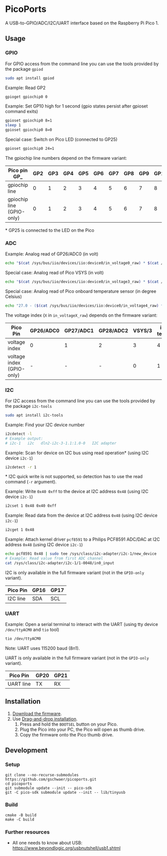 # PicoPorts

A USB-to-GPIO/ADC/I2C/UART interface based on the Raspberry Pi Pico 1.

## Usage

### GPIO

For GPIO access from the command line you can use the tools provided by the package `gpiod`

```bash
sudo apt install gpiod
```

Example: Read GP2

```bash
gpioget gpiochip0 0
```

Example: Set GP10 high for 1 second (gpio states persist after gpioset command exits)

```bash
gpioset gpiochip0 8=1
sleep 1
gpioset gpiochip0 8=0
```

Special case: Switch on Pico LED (connected to GP25)

```bash
gpioset gpiochip0 24=1
```

The gpiochip line numbers depend on the firmware variant:

| Pico pin GP_              | GP2 | GP3 | GP4 | GP5 | GP6 | GP7 | GP8 | GP9 | GP10 | GP11 | GP12 | GP13 | GP14 | GP15 | GP16 | GP17 | GP18 | GP19 | GP20 | GP21 | GP22 | GP26 | GP27 | GP28 | GP25* |
|---------------------------|-----|-----|-----|-----|-----|-----|-----|-----|------|------|------|------|------|------|------|------|------|------|------|------|------|------|------|------|-------|
| gpiochip line             |   0 |   1 |   2 |   3 |   4 |   5 |   6 |   7 |    8 |    9 |   10 |   11 |   12 |   13 |    - |    - |   14 |   15 |    - |    - |   16 |    - |    - |    - |    17 |
| gpiochip line (GPIO-only) |   0 |   1 |   2 |   3 |   4 |   5 |   6 |   7 |    8 |    9 |   10 |   11 |   12 |   13 |   14 |   15 |   16 |   17 |   18 |   19 |   20 |   21 |   22 |   23 |    24 |

$*$ GP25 is connected to the LED on the Pico

### ADC

Example: Analog read of GP26/ADC0 (in volt)

```bash
echo "$(cat /sys/bus/iio/devices/iio:device0/in_voltage0_raw) * $(cat /sys/bus/iio/devices/iio:device0/scale)" | bc
```

Special case: Analog read of Pico VSYS (in volt)

```bash
echo "$(cat /sys/bus/iio/devices/iio:device0/in_voltage3_raw) * $(cat /sys/bus/iio/devices/iio:device0/scale) * 3" | bc
```

Special case: Analog read of Pico onboard temperature sensor (in degree Celsius)

```bash
echo "27.0 - ($(cat /sys/bus/iio/devices/iio:device0/in_voltage4_raw) * $(cat /sys/bus/iio/devices/iio:device0/scale) - 0.706) / 0.001721" | bc
```

The voltage index (`X` in `in_voltageX_raw`) depends on the firmware variant:

| Pico Pin                  | GP26/ADC0 | GP27/ADC1 | GP28/ADC2 | VSYS/3 | int. temp. |
|---------------------------|-----------|-----------|-----------|--------|------------|
| voltage index             |         0 |         1 |         2 |      3 |          4 |
| voltage index (GPIO-only) |         - |         - |         - |      0 |          1 |

### I2C

For I2C access from the command line you can use the tools provided by the package `i2c-tools`

```bash
sudo apt install i2c-tools
```

Example: Find your I2C device number

```bash
i2cdetect -l
# Example output:
# i2c-1   i2c   dln2-i2c-3-1.1:1.0-0   I2C adapter
```

Example: Scan for device on I2C bus using read operation* (using I2C device `i2c-1`)

```bash
i2cdetect -r 1
```

$*$ I2C quick write is not supported, so detection has to use the read command (`-r` argument).

Example: Write `0x40 0xff` to the device at I2C address `0x48` (using I2C device `i2c-1`)

```bash
i2cset 1 0x48 0x40 0xff
```

Example: Read data from the device at I2C address `0x48` (using I2C device `i2c-1`)

```bash
i2cget 1 0x48
```

Example: Attach kernel driver `pcf8591` to a Philips PCF8591 ADC/DAC at I2C address `0x48` (using
I2C device `i2c-1`)

```bash
echo pcf8591 0x48 | sudo tee /sys/class/i2c-adapter/i2c-1/new_device
# Example: Read value from first ADC channel
cat /sys/class/i2c-adapter/i2c-1/1-0048/in0_input
```

I2C is only available in the full firmware variant (not in the `GPIO-only` variant).

| Pico Pin | GP16 | GP17 |
|----------|------|------|
| I2C line |  SDA |  SCL |

### UART

Example: Open a serial terminal to interact with the UART (using tty device `/dev/ttyACM0` and `tio`
tool)

```bash
tio /dev/ttyACM0
```

Note: UART uses 115200 baud (8n1).

UART is only available in the full firmware variant (not in the `GPIO-only` variant).

| Pico Pin  | GP20 | GP21 |
|-----------|------|------|
| UART line |   TX |   RX |

## Installation

1. [Download the firmware](https://github.com/gschwaer/picoports/releases/latest).
2. Use [Drag-and-drop installation](https://www.raspberrypi.com/documentation/microcontrollers/micropython.html#drag-and-drop-micropython).
   1. Press and hold the `BOOTSEL` button on your Pico.
   2. Plug the Pico into your PC, the Pico will open as thumb drive.
   3. Copy the firmware onto the Pico thumb drive.

## Development

### Setup

```shell
git clone --no-recurse-submodules https://github.com/gschwaer/picoports.git
cd picoports
git submodule update --init -- pico-sdk
git -C pico-sdk submodule update --init -- lib/tinyusb
```

### Build

```shell
cmake -B build
make -C build
```

### Further resources

- All one needs to know about USB: <https://www.beyondlogic.org/usbnutshell/usb1.shtml>
